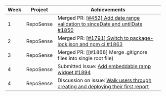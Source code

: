 | Week | Project   | Achievements                                                                                                                            |
|------|-----------|-----------------------------------------------------------------------------------------------------------------------------------------|
| 1    | RepoSense | Merged PR: [[#452] Add date range validation to sinceDate and untilDate #1850](https://github.com/reposense/RepoSense/pull/1850)                          |
| 2    | RepoSense | Merged PR: [[#1791] Switch to package-lock.json and npm ci #1863](https://github.com/reposense/RepoSense/pull/1863) |
| 3    | RepoSense | Merged PR: [[#1868] Merge .gitignore files into single root file)                           | 
| 4    | RepoSense | Submitted Issue: [Add embeddable ramp widget #1894](https://github.com/reposense/RepoSense/issues/1894)                          | 
| 4    | RepoSense | Discussion on issue: [Walk users through creating and deploying their first report](https://github.com/reposense/RepoSense/issues/1430) |